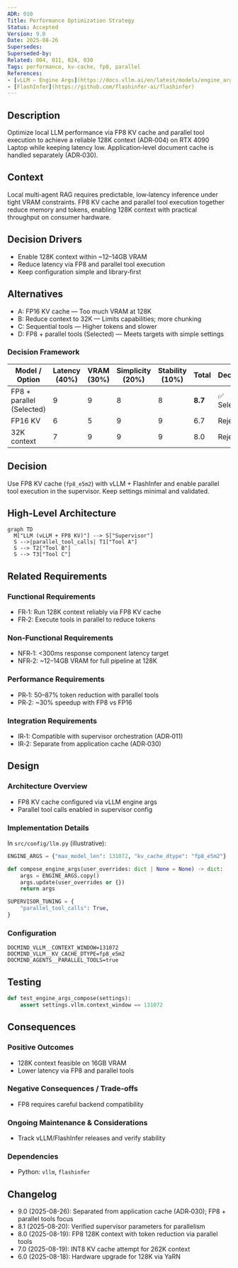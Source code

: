 ```yaml
---
ADR: 010
Title: Performance Optimization Strategy
Status: Accepted
Version: 9.0
Date: 2025-08-26
Supersedes:
Superseded-by:
Related: 004, 011, 024, 030
Tags: performance, kv-cache, fp8, parallel
References:
- [vLLM — Engine Args](https://docs.vllm.ai/en/latest/models/engine_args.html)
- [FlashInfer](https://github.com/flashinfer-ai/flashinfer)
---
```


## Description

Optimize local LLM performance via FP8 KV cache and parallel tool execution to achieve a reliable 128K context (ADR‑004) on RTX 4090 Laptop while keeping latency low. Application‑level document cache is handled separately (ADR‑030).

## Context

Local multi‑agent RAG requires predictable, low‑latency inference under tight VRAM constraints. FP8 KV cache and parallel tool execution together reduce memory and tokens, enabling 128K context with practical throughput on consumer hardware.

## Decision Drivers

- Enable 128K context within ~12–14GB VRAM
- Reduce latency via FP8 and parallel tool execution
- Keep configuration simple and library‑first

## Alternatives

- A: FP16 KV cache — Too much VRAM at 128K
- B: Reduce context to 32K — Limits capabilities; more chunking
- C: Sequential tools — Higher tokens and slower
- D: FP8 + parallel tools (Selected) — Meets targets with simple settings

### Decision Framework

| Model / Option                 | Latency (40%) | VRAM (30%) | Simplicity (20%) | Stability (10%) | Total | Decision      |
| ------------------------------ | ------------- | ---------- | ---------------- | --------------- | ----- | ------------- |
| FP8 + parallel (Selected)      | 9             | 9          | 8                | 8               | **8.7** | ✅ Selected    |
| FP16 KV                         | 6             | 5          | 9                | 9               | 6.7   | Rejected      |
| 32K context                     | 7             | 9          | 9                | 9               | 8.0   | Rejected      |

## Decision

Use FP8 KV cache (`fp8_e5m2`) with vLLM + FlashInfer and enable parallel tool execution in the supervisor. Keep settings minimal and validated.

## High-Level Architecture

```mermaid
graph TD
  M["LLM (vLLM + FP8 KV)"] --> S["Supervisor"]
  S -->|parallel_tool_calls| T1["Tool A"]
  S --> T2["Tool B"]
  S --> T3["Tool C"]
```

## Related Requirements

### Functional Requirements

- FR‑1: Run 128K context reliably via FP8 KV cache
- FR‑2: Execute tools in parallel to reduce tokens

### Non-Functional Requirements

- NFR‑1: <300ms response component latency target
- NFR‑2: ~12–14GB VRAM for full pipeline at 128K

### Performance Requirements

- PR‑1: 50–87% token reduction with parallel tools
- PR‑2: ~30% speedup with FP8 vs FP16

### Integration Requirements

- IR‑1: Compatible with supervisor orchestration (ADR‑011)
- IR‑2: Separate from application cache (ADR‑030)

## Design

### Architecture Overview

- FP8 KV cache configured via vLLM engine args
- Parallel tool calls enabled in supervisor config

### Implementation Details

In `src/config/llm.py` (illustrative):

```python
ENGINE_ARGS = {"max_model_len": 131072, "kv_cache_dtype": "fp8_e5m2"}

def compose_engine_args(user_overrides: dict | None = None) -> dict:
    args = ENGINE_ARGS.copy()
    args.update(user_overrides or {})
    return args

SUPERVISOR_TUNING = {
    "parallel_tool_calls": True,
}
```

### Configuration

```env
DOCMIND_VLLM__CONTEXT_WINDOW=131072
DOCMIND_VLLM__KV_CACHE_DTYPE=fp8_e5m2
DOCMIND_AGENTS__PARALLEL_TOOLS=true
```

## Testing

```python
def test_engine_args_compose(settings):
    assert settings.vllm.context_window == 131072
```

## Consequences

### Positive Outcomes

- 128K context feasible on 16GB VRAM
- Lower latency via FP8 and parallel tools

### Negative Consequences / Trade-offs

- FP8 requires careful backend compatibility

### Ongoing Maintenance & Considerations

- Track vLLM/FlashInfer releases and verify stability

### Dependencies

- Python: `vllm`, `flashinfer`

## Changelog

- 9.0 (2025-08-26): Separated from application cache (ADR‑030); FP8 + parallel tools focus
- 8.1 (2025-08-20): Verified supervisor parameters for parallelism
- 8.0 (2025-08-19): FP8 128K context with token reduction via parallel tools
- 7.0 (2025-08-19): INT8 KV cache attempt for 262K context
- 6.0 (2025-08-18): Hardware upgrade for 128K via YaRN
